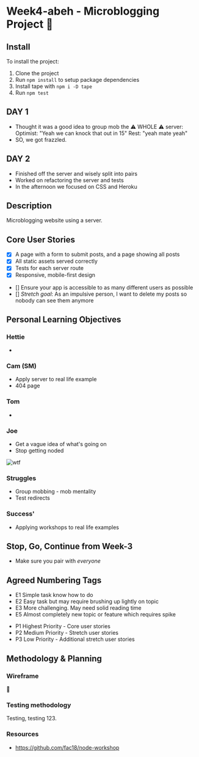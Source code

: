 # Week4-abeh - Microblogging Project :hamburger: 

## Install 
To install the project: 
1. Clone the project
2. Run ```npm install``` to setup package dependencies
3. Install tape with ```npm i -D tape```
4. Run ```npm test```

## DAY 1
- Thought it was a good idea to group mob the ⚠️ WHOLE ⚠️ server:
 Optimist: "Yeah we can knock that out in 15"
 Rest: "yeah mate yeah"
- SO, we got frazzled.



## DAY 2
- Finished off the server and wisely split into pairs
- Worked on refactoring the server and tests
- In the afternoon we focused on CSS and Heroku

## Description
Microblogging website using a server.

## Core User Stories
- [x] A page with a form to submit posts, and a page showing all posts
- [x] All static assets served correctly
- [x] Tests for each server route
- [X] Responsive, mobile-first design
- [] Ensure your app is accessible to as many different users as possible
- [] *Stretch goal*: As an impulsive person, I want to delete my posts so nobody can see them anymore

## Personal Learning Objectives
### Hettie
- 
### Cam (SM)
- Apply server to real life example
- 404 page
### Tom
- 
### Joe
- Get a vague idea of what's going on
- Stop getting noded

![wtf](https://media.tenor.com/images/730c386fb241d3b0423cd4945ceb2b00/tenor.gif)

### Struggles
- Group mobbing - mob mentality 
- Test redirects

### Success'
- Applying workshops to real life examples

## Stop, Go, Continue from Week-3
- Make sure you pair with *everyone*

## Agreed Numbering Tags
* E1 Simple task know how to do 
* E2 Easy task but may require brushing up lightly on topic 
* E3 More challenging. May need solid reading time
* E5 Almost completely new topic or feature which requires spike

- P1 Highest Priority - Core user stories
- P2 Medium Priority - Stretch user stories
- P3 Low Priority - Additional stretch user stories

## Methodology & Planning
### Wireframe
:frog:

### Testing methodology
Testing, testing 123.

### Resources
- https://github.com/fac18/node-workshop  
